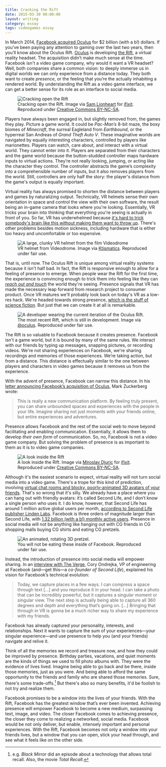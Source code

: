 ```yaml
---
title: Cracking the Rift
date: 2015-03-30 00:00:00
layout: writing
category: essay
tags: videogames essay
---
```


In March 2014, [Facebook acquired Oculus](https://www.facebook.com/zuck/posts/10101319050523971) for $2 billion (with a b!) dollars.
If you’ve been paying any attention to gaming over the last two years, then you’ll know about the Oculus Rift.
[Oculus](http://www.oculusvr.com/) is developing [the Rift](https://www.oculus.com/dk2/), a virtual reality headset.
The acquisition didn’t make much sense at the time.
Facebook isn't a video game company, why would it want a VR headset?
Well, both companies share a common vision: to deeply immerse us in digital worlds we can only experience from a distance today.
They both want to create _presence_, or the feeling that you’re the actually inhabiting a rendered world.
By understanding the Rift as a video game interface, we can get a better sense for its role as an interface to social media.

<figure>
  <img id="crackingopentherift" src="oculus1.jpeg" alt="Cracking open the Rift" title="The ocular element of the Rift, exposed during a teardown" />
  <figcaption>Cracking open the Rift. Image via <a href="https://www.ifixit.com/Guide/Image/meta/wMGJ2mABdvWtSKDB">Sam Lionheart</a> for <a href="https://www.ifixit.com/Teardown/Oculus+Rift+Development+Kit+2+Teardown/27613">ifixit</a>. Reproduced under <a href="http://creativecommons.org/licenses/by-nc-sa/3.0">Creative Commons BY-NC-SA</a>.</figcaption>
</figure>

Players have always been engaged in, but slightly removed from, the games they play.
Picture a game world.
It could be _Pac-Man’s_ 8-bit maze, the boxy biomes of _Minecraft_, the surreal Eagleland from _Earthbound_, or the hyperreal San Andreas of _Grand Theft Auto V_.
These imaginative worlds are navigated by equally interesting characters, controlled by players like marionettes.
Players can watch, care about, and interact with a virtual world.
They cannot enter into it.
Players are separated from their characters and the game world because the button-studded controller maps hardware inputs to virtual actions.
They’re not really looking, jumping, or acting like the character they control.
The controller abstracts the game’s complexity into a comprehensible number of inputs, but it also removes players from the world.
Still, controllers are only half the story: the player's distance from the game's output is equally important.

Virtual reality has always promised to shorten the distance between players and games by naturalizing output.
Technically, VR helmets sense their own orientation in space and control the view with their own software, the result being an in-game camera that looks where you're looking.
Essentially, VR tricks your brain into thinking that everything you're seeing is actually in front of you.
So far, VR has underwhelmed because [it's hard to trick somebody's brain like this without making them want to throw up](https://en.m.wikipedia.org/wiki/).
There's other problems besides motion sickness, including hardware that is either too heavy and uncomfortable or too expensive.

<figure>
    <img id="videodromehelmet" src="videodrome.png" title="Videodrome helmet" alt="A large, clunky VR helmet from the film Videodrome" />
    <figcaption>VR helmet from Videodrome. Image via <a href="https://ktismatics.wordpress.com/2008/02/03/videodrome-by-cronenberg-1983/">Ktismatics</a>. Reproduced under fair use.</figcaption>
</figure>

That is, until now.
The Oculus Rift is unique among virtual reality systems because it isn't half bad.
In fact, the Rift is responsive enough to allow for a feeling of presence to emerge.
When people wear the Rift for the first time, the experience is convincing enough to trick them into feeling like they can [_reach out and touch_](http://youtu.be/Ghgbycqb92c) the world they're seeing.
Presence signals that VR has made the necessary leap forward from research project to consumer product.
Once VR matures we'll probably look back on today's VR as a low-res hack.
We're headed towards strong presence, [which is the stuff of science fiction](https://en.m.wikipedia.org/wiki/Rainbows_End).
But just that we can create it at all is remarkable.

<figure>
    <img id="adeveloperwearingthecurrentiterationoftheoculusrift." src="Oculus4.jpg" alt="A developer wearing the current iteration of the Oculus Rift." title="Worn Rift" />
    <figcaption>The most recent Rift, which is still in development. Image via <a href="https://twitter.com/oculus/status/571770120336384001">@oculus</a>. Reproduced under fair use.</figcaption>
</figure>

The Rift is so valuable to Facebook because it creates presence.
Facebook isn't a game world, but it is bound by many of the same rules.
We interact with our friends by typing up messages, snapping pictures, or recording videos.
We're not sharing experiences on Facebook, we're sharing recordings and memories of those experiences.
We’re taking action, but from a distance.
This distance is effectually similar to the one between players and characters in video games because it removes us from the experience.

With the advent of presence, Facebook can narrow this distance.
In his [letter announcing Facebook’s acquisition of Oculus](https://www.facebook.com/zuck/posts/10101319050523971), Mark Zuckerberg wrote:

> This is really a new communication platform. By feeling truly present, you can share unbounded spaces and experiences with the people in your life. Imagine sharing not just moments with your friends online, but entire experiences and adventures.

Presence allows Facebook and the rest of the social web to move beyond facilitating and enabling communication.
Essentially, it allows them to develop _their own form_ of communication.
So, no, Facebook is not a video game company.
But solving the problem of presence is as important to them as it is to video game companies.

<figure>
    <img id="alookinsidetherift" src="oculus2.jpeg" alt="A look inside the Rift" title="" />
    <figcaption>A look inside the Rift. Image via <a href="https://www.ifixit.com/Guide/Image/meta/J6nl4bbTpAiDli5k">Miroslav Djuric</a> for <a href="https://www.ifixit.com/Teardown/Oculus+Rift+Development+Kit+2+Teardown/27613">ifixit</a>. Reproduced under <a href="http://creativecommons.org/licenses/by-nc-sa/3.0">Creative Commons BY-NC-SA</a>.</figcaption>
</figure>

Although it's the easiest scenario to expect, virtual reality will not turn social media into a video game.
There's a trope for this kind of prediction, involving [virtual chat rooms and blocky, poorly-animated 3D avatars of your friends](https://www.youtube.com/watch?v=XQLdhVpLBVE).
That's so wrong that it's silly.
We already have a place where you can hang out with friendly avatars: it’s called Second Life, and I don’t know a single person who uses it.
I do know, however, that Second Life has around 1 million active global users per month, [according to Second Life publisher Linden Labs](http://lindenlab.com/releases/infographic-10-years-of-second-life).
Facebook is three orders of magnitude larger than Second Life, with [1.32 billion (with a b!) monthly active users](http://newsroom.fb.com/company-info/).
Presence in social media will not be anything like hanging out with CG friends in CG shopping malls buying CG shirts and eating CG pretzels.

<figure>
    <img id="ananimatedrotating3dpretzel." src="pretzel.gif" alt="An animated, rotating 3D pretzel." title="" />
    <figcaption>You will not be eating these inside of Facebook. Reproduced under fair use.</figcaption>
</figure>


Instead, the introduction of presence into social media will empower sharing. In an [interview with The Verge](http://www.theverge.com/a/virtual-reality/qa_fb), Cory Ondrejka,  VP of engineering at Facebook (and—get this—a _co-founder of Second Life_), explained his vision for Facebook’s technical evolution:

> Today, we capture places in a few ways.
> I can compress a space through text […] and you reproduce it in your head.
> I can take a photo that can be incredibly powerful, but it captures a singular moment or singular view.
> The next step is actually being able to capture all 360 degrees and depth and everything that’s going on.
> […]
> Bringing that through in VR is gonna be a much richer way to share my experience with my friends.

Facebook has already captured your personality, interests, and relationships.
Next it wants to capture the sum of your experiences—your singular experience—and use presence to help you (and your friends) navigate and relive it.

Think of all the memories we record and treasure now, and how they could be improved by presence.
Birthday parties, vacations, and quiet moments are the kinds of things we used to fill photo albums with.
They were the evidence of lives lived.
Imagine being able to go back and be there, inside those memories, just as you were.
And being able to afford the same opportunity to the friends and family who are shared those memories.
Sure, there's some trade-offs.[^1]
But there's also so many benefits, it'd be foolish to not try and realize them.

Facebook promises to be a window into the lives of your friends.
With the Rift, Facebook has the greatest window that’s ever been invented.
Achieving presence will empower Facebook to become a new medium, surpassing text, image, and video.
The closer Facebook comes to achieving presence, the closer they come to realizing a networked, social media.
Facebook would be not only deliver, but enable, intensely important and personal experiences.
With the Rift, Facebook becomes not only a window into your friends lives, but a window that you can open, stick your head through, and see what it feels like on the other side.

[^1]: e.g. _Black Mirror_ did an episode about a technology that allows total recall. Also, the movie _Total Recall_.
